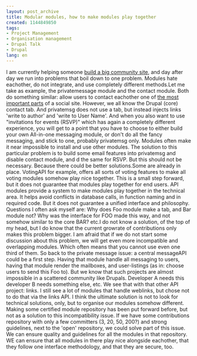 ```yaml
---
layout: post_archive
title: Modular modules, how to make modules play together
created: 1144849850
tags:
- Project Management
- Organisation management
- Drupal Talk
- Drupal
lang: en
---
```

I am currently helping someone [build a big community site](http://incubator.beauty-coach.nl), and day after day we run into problems that boil down to one problem. Modules hate eachother, do not integrate, and use completely different methods.Let me take as example, the privatemessage module and the contact module. Both do something similar: allow users to contact eachother one of [the most important parts](http://drupal.org/node/7615) of a social site. However, we all know the Drupal (core) contact tab. And privatemsg does not use a tab, but instead injects links 'write to author' and 'write to User Name'. And when you also want to use "invitations for events (RSVP)" which has again a completely different experience, you will get to a point that you have to choose to either build your own All-in-one messaging module, or don't do all the fancy messaging, and stick to one, probably privatemsg only. Modules often make it near impossible to install and use other modules. The solution to this particular problem is to build some email features into privatemsg and disable contact module, and d the same for RSVP. But this should not be necessary. Because there could be better solutions.Some are already in place. VotingAPI for example, offers all sorts of voting features to make all voting modules somehow play nice together. This is a small step forward, but it does not guarantee that modules play together for end users. API modules provide a system to make modules play together in the technical area. It helps avoid conflicts in database calls, in function naming and in required code. But it does not guarantee a unified interface and philosophy. Questions I often ask myself are: Why does Foo module make a tab, and Bar module not? Why was the interface for FOO made this way, and not somehow similar to the core BAR? etc.I do not know a solution, of the top of my head, but I do know that the current growrate of contributions only makes this problem bigger. I am afraid that if we do not start some discussion about this problem, we will get even more incompatible and overlapping modules. Which often means that you cannot use even one third of them. So back to the private message issue: a central messageAPI could be a first step. Having that module handle all messaging to users, having that module render the mailboxes, and user-listings (as in: choose users to send this Foo to). But we know that such projects are almost impossible in a scattered community like Drupals. Developer A needs this developer B needs something else, etc. We see that with that other API project: links. I still see a lot of modules that handle weblinks, but chose not to do that via the links API. I think the ultimate solution is not to look for technical solutions, only, but to organise our modules somehow different. Making some certified module repository has been put forward before, but not as a solution to this incompatibility issue. If we have some contributions repository with only a few committers (3, 20, 50, 200?) and strong guidelines, next to the 'open' repository, we could solve part of this issue. We can ensure quality and guidelines for all the modules in that repository. WE can ensure that all modules in there play nice alongside eachother, that they follow one interface methodology, and that they are secure, too. 
